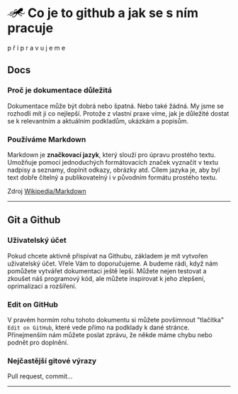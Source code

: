 # ![logo](img/logo_small.png) Co je to github a jak se s ním pracuje

p ř i p r a v u j e m e

## Docs

### Proč je dokumentace důležitá

Dokumentace může být dobrá nebo špatná. Nebo také žádná. My jsme se rozhodli mít ji co nejlepší. Protože z vlastní praxe víme, jak je důležité dostat se k relevantním a aktuálním podkladům, ukázkám a popisům. 

### Používáme Markdown

Markdown je **značkovací jazyk**, který slouží pro úpravu prostého textu. Umožňuje pomocí jednoduchých formátovacích značek vyznačit v textu nadpisy a seznamy, doplnit odkazy, obrázky atd. Cílem jazyka je, aby byl text dobře čitelný a publikovatelný i v původním formátu prostého textu.

Zdroj [Wikipedia/Markdown](https://cs.wikipedia.org/wiki/Markdown)

---

## Git a Github

### Uživatelský účet

Pokud chcete aktivně přispívat na Githubu, základem je mít vytvořen uživatelský účet. Vřele Vám to doporučujeme. A budeme rádi, když nám pomůžete vytvářet dokumentaci ještě lepší. Můžete nejen testovat a zkoušet náš programový kód, ale můžete inspirovat k jeho zlepšení, oprimalizaci a rozšíření.

### Edit on GitHub

V pravém hormím rohu tohoto dokumentu si můžete povšimnout "tlačítka" `Edit on GitHub`, které vede přímo na podklady k dané stránce.
Přinejmenším nám můžete poslat zprávu, že někde máme chybu nebo podnět pro doplnění.

### Nejčastější gitové výrazy

Pull request, commit...

---